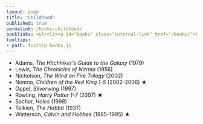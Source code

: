 ```yaml
---
layout: page
title: "Childhood"
published: true
permalink: /books-childhood/
backlinks: <ul><li><a id="books" class="internal-link" href="/books/">Books</a></li></ul>
tooltips: 
- path: tooltip_books.js
---
```


* Adams, *The Hitchhiker's Guide to the Galaxy* (1979)
* Lewis, *The Chronicles of Narnia* (1956)
* Nicholson, *The Wind on Fire Trilogy* (2002)
* Nimmo, *Children of the Red King 1-5* (2002-2006) ★
* Oppel, *Silverwing* (1997)
* Rowling, *Harry Potter 1-7* (2007) ★
* Sachar, *Holes* (1998)
* Tolkien, *The Hobbit* (1937)
* Watterson, *Calvin and Hobbes* (1985-1995) ★
